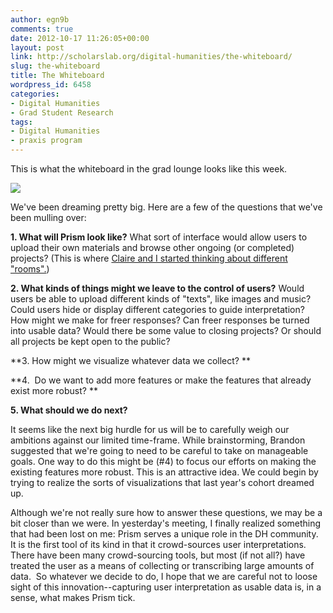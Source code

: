 ```yaml
---
author: egn9b
comments: true
date: 2012-10-17 11:26:05+00:00
layout: post
link: http://scholarslab.org/digital-humanities/the-whiteboard/
slug: the-whiteboard
title: The Whiteboard
wordpress_id: 6458
categories:
- Digital Humanities
- Grad Student Research
tags:
- Digital Humanities
- praxis program
---
```


This is what the whiteboard in the grad lounge looks like this week.

[![](http://www.scholarslab.org/wp-content/uploads/2012/10/whiteboard2-300x225.png)](http://www.scholarslab.org/digital-humanities/the-whiteboard/attachment/whiteboard-3/)

We've been dreaming pretty big. Here are a few of the questions that we've been mulling over:

**1. What will Prism look like?** What sort of interface would allow users to upload their own materials and browse other ongoing (or completed) projects? (This is where [Claire and I started thinking about different "rooms".](http://www.scholarslab.org/digital-humanities/fun-with-prism/))

**2. What kinds of things might we leave to the control of users?** Would users be able to upload different kinds of "texts", like images and music? Could users hide or display different categories to guide interpretation? How might we make for freer responses? Can freer responses be turned into usable data? Would there be some value to closing projects? Or should all projects be kept open to the public?

**3. How might we visualize whatever data we collect? **

**4.  Do we want to add more features or make the features that already exist more robust? **

**5. What should we do next?**

It seems like the next big hurdle for us will be to carefully weigh our ambitions against our limited time-frame. While brainstorming, Brandon suggested that we're going to need to be careful to take on manageable goals. One way to do this might be (#4) to focus our efforts on making the existing features more robust. This is an attractive idea. We could begin by trying to realize the sorts of visualizations that last year's cohort dreamed up.

Although we're not really sure how to answer these questions, we may be a bit closer than we were. In yesterday's meeting, I finally realized something that had been lost on me: Prism serves a unique role in the DH community. It is the first tool of its kind in that it crowd-sources user interpretations. There have been many crowd-sourcing tools, but most (if not all?) have treated the user as a means of collecting or transcribing large amounts of data.  So whatever we decide to do, I hope that we are careful not to loose sight of this innovation--capturing user interpretation as usable data is, in a sense, what makes Prism tick.
